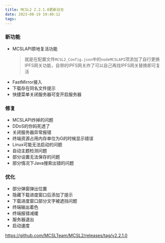 ```yaml
---
title: MCSL2 2.2.1.0更新日志
date: 2023-08-19 19:40:12
tags:
---
```


### 新功能  
 - MCSLAPI原地复活功能
    > 就是在配置文件`MCSL2_Config.json`中的`nodeMCSLAPI`项添加了自行更换IPFS网关功能，自带的IPFS网关炸了可以自己再找IPFS网关替换即可复活
 - FastMirror接入
 - 下载存在同名文件提示  
 - 快捷菜单关闭服务器可变开启服务器
### 修复  
 - MCSLAPI炸掉的问题  
 - DDoS的你妈死透了  
 - 关闭服务器异常报错  
 - 终端资源占用内存单位为G的时候显示错误  
 - Linux可能无法启动的问题  
 - 自动主题检测问题  
 - 部分设置无法保存的问题  
 - 部分情况下Java搜索出错的问题  
### 优化
 - 部分弹窗弹出位置  
 - 隐藏下载进度窗口后添加了提示  
 - 下载进度窗口部分文字被遮挡问题
 - 终端输出着色  
 - 终端报错减缓  
 - 服务器退出  
 - 启动速度

https://github.com/MCSLTeam/MCSL2/releases/tag/v2.2.1.0